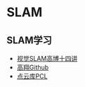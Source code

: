 # SLAM
## SLAM学习
- [视觉SLAM高博十四讲](https://www.bilibili.com/video/av19397094)
- [高翔Github](https://github.com/gaoxiang12/)
- [点云库PCL](https://blog.csdn.net/ABC_ORANGE/article/details/81734796)

